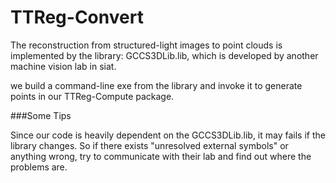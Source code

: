 TTReg-Convert
=====

The reconstruction from structured-light images to point clouds is implemented by
the library: GCCS3DLib.lib, which is developed by another machine vision lab in siat.

we build a command-line exe from the library and invoke it to generate points in 
our TTReg-Compute package.

###Some Tips

Since our code is heavily dependent on the GCCS3DLib.lib, it may fails if the library
changes. So if there exists "unresolved external symbols" or anything wrong, try to 
communicate with their lab and find out where the problems are.
